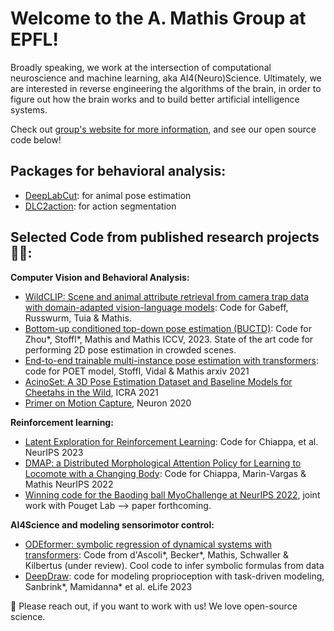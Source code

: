 # Welcome to the A. Mathis Group at EPFL! 

Broadly speaking, we work at the intersection of computational neuroscience and machine learning, aka AI4(Neuro)Science. Ultimately, we are interested in reverse engineering the algorithms of the brain, in order to figure out how the brain works and to build better artificial intelligence systems.  

Check out [group's website for more information](http://www.mathisgroup.org), and see our open source code below!

## Packages for behavioral analysis:

- [DeepLabCut](https://github.com/DeepLabCut/DeepLabCut): for animal pose estimation
- [DLC2action](https://github.com/AlexEMG/DLC2action): for action segmentation 

## Selected Code from published research projects 👩‍💻:

**Computer Vision and Behavioral Analysis:**
- [WildCLIP: Scene and animal attribute retrieval from camera trap data with domain-adapted vision-language models](https://github.com/amathislab/wildclip): Code for Gabeff, Russwurm, Tuia & Mathis. 
- [Bottom-up conditioned top-down pose estimation (BUCTD)](https://github.com/amathislab/BUCTD): Code for Zhou*, Stoffl*, Mathis and Mathis ICCV, 2023. State of the art code for performing 2D pose estimation in crowded scenes. 
- [End-to-end trainable multi-instance pose estimation with transformers](https://github.com/amathislab/poet): code for POET model, Stoffl, Vidal & Mathis arxiv 2021
- [AcinoSet: A 3D Pose Estimation Dataset and Baseline Models for Cheetahs in the Wild](https://github.com/amathislab/AcinoSet), ICRA 2021
- [Primer on Motion Capture](https://github.com/amathislab/Primer-MotionCapture), Neuron 2020

**Reinforcement learning:**
- [Latent Exploration for Reinforcement Learning](https://github.com/amathislab/lattice): Code for Chiappa, et al. NeurIPS 2023 
- [DMAP: a Distributed Morphological Attention Policy for Learning to Locomote with a Changing Body](https://github.com/amathislab/dmap): Code for Chiappa, Marin-Vargas & Mathis NeurIPS 2022
- [Winning code for the Baoding ball MyoChallenge at NeurIPS 2022](https://github.com/amathislab/myochallenge), joint work with Pouget Lab --> paper forthcoming.

**AI4Science and modeling sensorimotor control:**
- [ODEformer: symbolic regression of dynamical systems with transformers](https://github.com/sdascoli/odeformer): Code from d'Ascoli*, Becker*, Mathis, Schwaller & Kilbertus (under review). Cool code to infer symbolic formulas from data
- [DeepDraw](https://github.com/amathislab/DeepDraw): code for modeling proprioception with task-driven modeling, Sanbrink*, Mamidanna* et al. eLife 2023


🌈 Please reach out, if you want to work with us! We love open-source science.

<!--

**Here are some ideas to get you started:**

🙋‍♀️ A short introduction - what is your organization all about?
🌈 Contribution guidelines - how can the community get involved?
👩‍💻 Useful resources - where can the community find your docs? Is there anything else the community should know?
🍿 Fun facts - what does your team eat for breakfast?
🧙 Remember, you can do mighty things with the power of [Markdown](https://docs.github.com/github/writing-on-github/getting-started-with-writing-and-formatting-on-github/basic-writing-and-formatting-syntax)
-->
